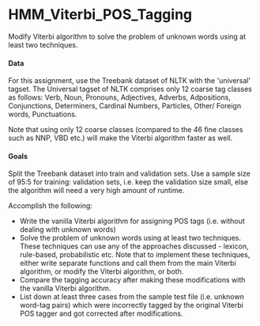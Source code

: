 # HMM_Viterbi_POS_Tagging

Modify Viterbi algorithm to solve the problem of unknown words using at least two techniques.

#### Data

For this assignment, use the Treebank dataset of NLTK with the 'universal' tagset. The Universal tagset of NLTK comprises only 12 coarse tag classes as follows: Verb, Noun, Pronouns, Adjectives, Adverbs, Adpositions, Conjunctions, Determiners, Cardinal Numbers, Particles, Other/ Foreign words, Punctuations.

 

Note that using only 12 coarse classes (compared to the 46 fine classes such as NNP, VBD etc.) will make the Viterbi algorithm faster as well.

 

#### Goals

Split the Treebank dataset into train and validation sets. Use a sample size of 95:5 for training: validation sets, i.e. keep the validation size small, else the algorithm will need a very high amount of runtime.

 

Accomplish the following:

- Write the vanilla Viterbi algorithm for assigning POS tags (i.e. without dealing with unknown words)
- Solve the problem of unknown words using at least two techniques. These techniques can use any of the approaches discussed - lexicon, rule-based, probabilistic etc. Note that to implement these techniques, either write separate functions and call them from the main Viterbi algorithm, or modify the Viterbi algorithm, or both.
- Compare the tagging accuracy after making these modifications with the vanilla Viterbi algorithm.
- List down at least three cases from the sample test file (i.e. unknown word-tag pairs) which were incorrectly tagged by the original Viterbi POS tagger and got corrected after modifications.
